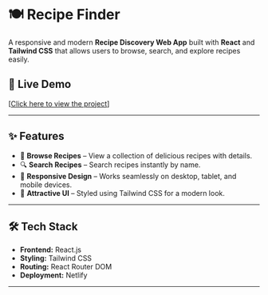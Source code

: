 # 🍽️ Recipe Finder

A responsive and modern **Recipe Discovery Web App** built with **React** and **Tailwind CSS** that allows users to browse, search, and explore recipes easily.

## 🚀 Live Demo
[[Click here to view the project]((https://recipes-finderr.netlify.app/))]

---

## ✨ Features
- 📜 **Browse Recipes** – View a collection of delicious recipes with details.
- 🔍 **Search Recipes** – Search recipes instantly by name.
- 📱 **Responsive Design** – Works seamlessly on desktop, tablet, and mobile devices.
- 🎨 **Attractive UI** – Styled using Tailwind CSS for a modern look.

---

## 🛠️ Tech Stack
- **Frontend:** React.js
- **Styling:** Tailwind CSS
- **Routing:** React Router DOM
- **Deployment:** Netlify

---


